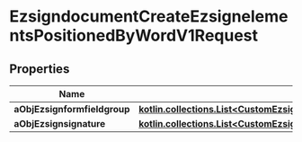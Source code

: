 
# EzsigndocumentCreateEzsignelementsPositionedByWordV1Request

## Properties
| Name | Type | Description | Notes |
| ------------ | ------------- | ------------- | ------------- |
| **aObjEzsignformfieldgroup** | [**kotlin.collections.List&lt;CustomEzsignformfieldgroupCreateEzsignelementsPositionedByWordRequest&gt;**](CustomEzsignformfieldgroupCreateEzsignelementsPositionedByWordRequest.md) |  |  |
| **aObjEzsignsignature** | [**kotlin.collections.List&lt;CustomEzsignsignatureCreateEzsignelementsPositionedByWordRequest&gt;**](CustomEzsignsignatureCreateEzsignelementsPositionedByWordRequest.md) |  |  |



